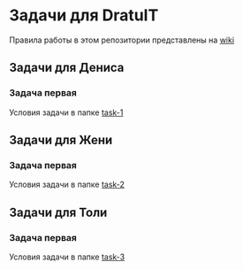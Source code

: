 # Задачи для DratuIT

Правила работы в этом репозитории представлены на [wiki](https://github.com/Tauders/dratuIT/wiki)

## Задачи для Дениса

### Задача первая

Условия задачи в папке [task-1](task-1/README.md)

## Задачи для Жени

### Задача первая

Условия задачи в папке [task-2](task-2/README.md)

## Задачи для Толи

### Задача первая

Условия задачи в папке [task-3](task-3/README.md)
